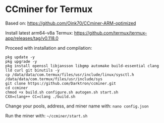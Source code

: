 # CCminer for Termux

Based on: https://github.com/Oink70/CCminer-ARM-optimized

Install latest arm64-v8a Termux: https://github.com/termux/termux-app/releases/tag/v0.118.0

Proceed with installation and compilation:

```
pkg update -y
pkg upgrade -y
pkg install openssl libjansson libgmp automake build-essential clang lld curl git binutils -y
cp /data/data/com.termux/files/usr/include/linux/sysctl.h /data/data/com.termux/files/usr/include/sys
git clone https://github.com/Darktron/ccminer.git
cd ccminer
chmod +x build.sh configure.sh autogen.sh start.sh
CXX=clang++ CC=clang ./build.sh
```

Change your pools, address, and miner name with: `nano config.json`

Run the miner with: `~/ccminer/start.sh`
